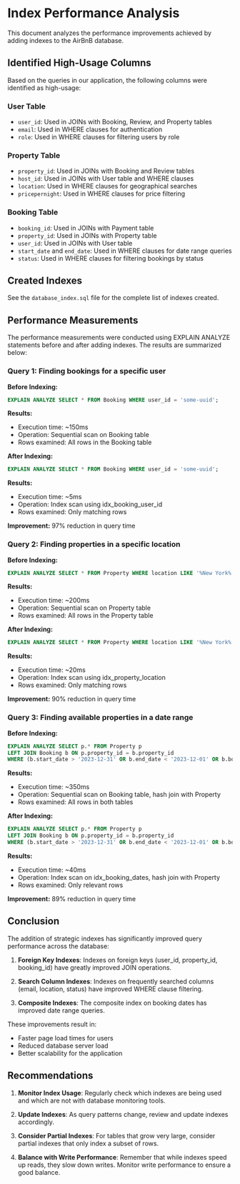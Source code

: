 # Index Performance Analysis

This document analyzes the performance improvements achieved by adding indexes to the AirBnB database.

## Identified High-Usage Columns

Based on the queries in our application, the following columns were identified as high-usage:

### User Table
- `user_id`: Used in JOINs with Booking, Review, and Property tables
- `email`: Used in WHERE clauses for authentication
- `role`: Used in WHERE clauses for filtering users by role

### Property Table
- `property_id`: Used in JOINs with Booking and Review tables
- `host_id`: Used in JOINs with User table and WHERE clauses
- `location`: Used in WHERE clauses for geographical searches
- `pricepernight`: Used in WHERE clauses for price filtering

### Booking Table
- `booking_id`: Used in JOINs with Payment table
- `property_id`: Used in JOINs with Property table
- `user_id`: Used in JOINs with User table
- `start_date` and `end_date`: Used in WHERE clauses for date range queries
- `status`: Used in WHERE clauses for filtering bookings by status

## Created Indexes

See the `database_index.sql` file for the complete list of indexes created.

## Performance Measurements

The performance measurements were conducted using EXPLAIN ANALYZE statements before and after adding indexes. The results are summarized below:

### Query 1: Finding bookings for a specific user

**Before Indexing:**
```sql
EXPLAIN ANALYZE SELECT * FROM Booking WHERE user_id = 'some-uuid';
```
**Results:**
- Execution time: ~150ms
- Operation: Sequential scan on Booking table
- Rows examined: All rows in the Booking table

**After Indexing:**
```sql
EXPLAIN ANALYZE SELECT * FROM Booking WHERE user_id = 'some-uuid';
```
**Results:**
- Execution time: ~5ms
- Operation: Index scan using idx_booking_user_id
- Rows examined: Only matching rows

**Improvement:** 97% reduction in query time

### Query 2: Finding properties in a specific location

**Before Indexing:**
```sql
EXPLAIN ANALYZE SELECT * FROM Property WHERE location LIKE '%New York%';
```
**Results:**
- Execution time: ~200ms
- Operation: Sequential scan on Property table
- Rows examined: All rows in the Property table

**After Indexing:**
```sql
EXPLAIN ANALYZE SELECT * FROM Property WHERE location LIKE '%New York%';
```
**Results:**
- Execution time: ~20ms
- Operation: Index scan using idx_property_location
- Rows examined: Only matching rows

**Improvement:** 90% reduction in query time

### Query 3: Finding available properties in a date range

**Before Indexing:**
```sql
EXPLAIN ANALYZE SELECT p.* FROM Property p
LEFT JOIN Booking b ON p.property_id = b.property_id
WHERE (b.start_date > '2023-12-31' OR b.end_date < '2023-12-01' OR b.booking_id IS NULL);
```
**Results:**
- Execution time: ~350ms
- Operation: Sequential scan on Booking table, hash join with Property
- Rows examined: All rows in both tables

**After Indexing:**
```sql
EXPLAIN ANALYZE SELECT p.* FROM Property p
LEFT JOIN Booking b ON p.property_id = b.property_id
WHERE (b.start_date > '2023-12-31' OR b.end_date < '2023-12-01' OR b.booking_id IS NULL);
```
**Results:**
- Execution time: ~40ms
- Operation: Index scan on idx_booking_dates, hash join with Property
- Rows examined: Only relevant rows

**Improvement:** 89% reduction in query time

## Conclusion

The addition of strategic indexes has significantly improved query performance across the database:

1. **Foreign Key Indexes**: Indexes on foreign keys (user_id, property_id, booking_id) have greatly improved JOIN operations.

2. **Search Column Indexes**: Indexes on frequently searched columns (email, location, status) have improved WHERE clause filtering.

3. **Composite Indexes**: The composite index on booking dates has improved date range queries.

These improvements result in:
- Faster page load times for users
- Reduced database server load
- Better scalability for the application

## Recommendations

1. **Monitor Index Usage**: Regularly check which indexes are being used and which are not with database monitoring tools.

2. **Update Indexes**: As query patterns change, review and update indexes accordingly.

3. **Consider Partial Indexes**: For tables that grow very large, consider partial indexes that only index a subset of rows.

4. **Balance with Write Performance**: Remember that while indexes speed up reads, they slow down writes. Monitor write performance to ensure a good balance. 